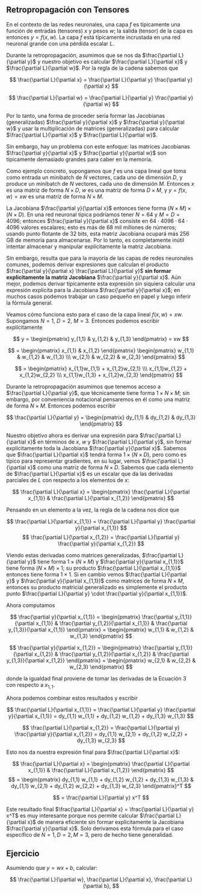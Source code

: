 ## Retropropagación con Tensores

En el contexto de las redes neuronales, una capa $f$ es típicamente una función de entradas (tensores) $x$ y pesos $w$; la salida (tensor) de la capa es entonces $y = f(x, w)$. La capa $f$ está típicamente incrustada en una red neuronal grande con una pérdida escalar $L$.

Durante la retropropagación, asumimos que se nos da $\frac{\partial L}{\partial y}$ y nuestro objetivo es calcular $\frac{\partial L}{\partial x}$ y $\frac{\partial L}{\partial w}$. Por la regla de la cadena sabemos que

$$
\frac{\partial L}{\partial x} = \frac{\partial L}{\partial y} \frac{\partial y}{\partial x}
$$

$$
\frac{\partial L}{\partial w} = \frac{\partial L}{\partial y} \frac{\partial y}{\partial w}
$$

Por lo tanto, una forma de proceder sería formar las Jacobianas (generalizadas) $\frac{\partial y}{\partial x}$ y $\frac{\partial y}{\partial w}$ y usar la multiplicación de matrices (generalizadas) para calcular $\frac{\partial L}{\partial x}$ y $\frac{\partial L}{\partial w}$.

Sin embargo, hay un problema con este enfoque: las matrices Jacobianas $\frac{\partial y}{\partial x}$ y $\frac{\partial y}{\partial w}$ son típicamente demasiado grandes para caber en la memoria.

Como ejemplo concreto, supongamos que $f$ es una capa lineal que toma como entrada un minibatch de $N$ vectores, cada uno de dimensión $D$, y produce un minibatch de $N$ vectores, cada uno de dimensión $M$. Entonces $x$ es una matriz de forma $N \times D$, $w$ es una matriz de forma $D \times M$, y $y = f(x, w) = xw$ es una matriz de forma $N \times M$.

La Jacobiana $\frac{\partial y}{\partial x}$ entonces tiene forma $(N \times M) \times (N \times D)$. En una red neuronal típica podríamos tener $N = 64$ y $M = D = 4096$; entonces $\frac{\partial y}{\partial x}$ consiste en $64 \cdot 4096 \cdot 64 \cdot 4096$ valores escalares; esto es más de 68 mil millones de números; usando punto flotante de 32 bits, esta matriz Jacobiana ocupará más 256 GB de memoria para almacenarse. Por lo tanto, es completamente inútil intentar almacenar y manipular explícitamente la matriz Jacobiana.

Sin embargo, resulta que para la mayoría de las capas de redes neuronales comunes, podemos derivar expresiones que calculan el producto $\frac{\partial y}{\partial x} \frac{\partial L}{\partial y}$ **sin formar explícitamente la matriz Jacobiana** $\frac{\partial y}{\partial x}$. Aún mejor, podemos derivar típicamente esta expresión sin siquiera calcular una expresión explícita para la Jacobiana $\frac{\partial y}{\partial x}$; en muchos casos podemos trabajar un caso pequeño en papel y luego inferir la fórmula general.

Veamos cómo funciona esto para el caso de la capa lineal $f(x, w) = xw$. Supongamos $N = 1$, $D = 2$, $M = 3$. Entonces podemos escribir explícitamente

$$
y = \begin{pmatrix} y_{1,1} & y_{1,2} & y_{1,3} \end{pmatrix} = xw
$$

$$
= \begin{pmatrix} x_{1,1} & x_{1,2} \end{pmatrix} \begin{pmatrix} w_{1,1} & w_{1,2} & w_{1,3} \\\ w_{2,1} & w_{2,2} & w_{2,3} \end{pmatrix}
$$

$$
= \begin{pmatrix} x_{1,1}w_{1,1} + x_{1,2}w_{2,1} \\\ x_{1,1}w_{1,2} + x_{1,2}w_{2,2}  \\\ x_{1,1}w_{1,3} + x_{1,2}w_{2,3} \end{pmatrix}
$$

Durante la retropropagación asumimos que tenemos acceso a $\frac{\partial L}{\partial y}$, que técnicamente tiene forma $1 \times N \times M$; sin embargo, por conveniencia notacional pensaremos en él como una matriz de forma $N \times M$. Entonces podemos escribir

$$
\frac{\partial L}{\partial y} = \begin{pmatrix} dy_{1,1} & dy_{1,2} & dy_{1,3} \end{pmatrix}
$$

Nuestro objetivo ahora es derivar una expresión para $\frac{\partial L}{\partial x}$ en términos de $x$, $w$ y $\frac{\partial L}{\partial y}$, sin formar explícitamente toda la Jacobiana $\frac{\partial y}{\partial x}$. Sabemos que $\frac{\partial L}{\partial x}$ tendrá forma $1 \times (N \times D)$, pero como es típico para representar gradientes, en su lugar, vemos $\frac{\partial L}{\partial x}$ como una matriz de forma $N \times D$. Sabemos que cada elemento de $\frac{\partial L}{\partial x}$ es un escalar que da las derivadas parciales de $L$ con respecto a los elementos de $x$:

$$
\frac{\partial L}{\partial x} = \begin{pmatrix} \frac{\partial L}{\partial x_{1,1}} & \frac{\partial L}{\partial x_{1,2}} \end{pmatrix}
$$

Pensando en un elemento a la vez, la regla de la cadena nos dice que

$$
\frac{\partial L}{\partial x_{1,1}} = \frac{\partial L}{\partial y} \frac{\partial y}{\partial x_{1,1}}
$$
$$
\frac{\partial L}{\partial x_{1,2}} = \frac{\partial L}{\partial y} \frac{\partial y}{\partial x_{1,2}}
$$

Viendo estas derivadas como matrices generalizadas, $\frac{\partial L}{\partial y}$ tiene forma $1 \times (N \times M)$ y $\frac{\partial y}{\partial x_{1,1}}$ tiene forma $(N \times M) \times 1$; su producto $\frac{\partial L}{\partial x_{1,1}}$ entonces tiene forma $1 \times 1$. Si en cambio vemos $\frac{\partial L}{\partial y}$ y $\frac{\partial y}{\partial x_{1,1}}$ como matrices de forma $N \times M$, entonces su producto matricial generalizado es simplemente el producto punto $\frac{\partial L}{\partial y} \cdot \frac{\partial y}{\partial x_{1,1}}$.

Ahora computamos

$$
\frac{\partial y}{\partial x_{1,1}} = \begin{pmatrix} \frac{\partial y_{1,1}}{\partial x_{1,1}} & \frac{\partial y_{1,2}}{\partial x_{1,1}} & \frac{\partial y_{1,3}}{\partial x_{1,1}} \end{pmatrix} = \begin{pmatrix} w_{1,1} & w_{1,2} & w_{1,3} \end{pmatrix}
$$

$$
\frac{\partial y}{\partial x_{1,2}} = \begin{pmatrix} \frac{\partial y_{1,1}}{\partial x_{1,2}} & \frac{\partial y_{1,2}}{\partial x_{1,2}} & \frac{\partial y_{1,3}}{\partial x_{1,2}} \end{pmatrix} = \begin{pmatrix} w_{2,1} & w_{2,2} & w_{2,3} \end{pmatrix}
$$

donde la igualdad final proviene de tomar las derivadas de la Ecuación 3 con respecto a $x_{1,1}$.

Ahora podemos combinar estos resultados y escribir

$$
\frac{\partial L}{\partial x_{1,1}} = \frac{\partial L}{\partial y} \frac{\partial y}{\partial x_{1,1}} = dy_{1,1} w_{1,1} + dy_{1,2} w_{1,2} + dy_{1,3} w_{1,3}
$$

$$
\frac{\partial L}{\partial x_{1,2}} = \frac{\partial L}{\partial y} \frac{\partial y}{\partial x_{1,2}} = dy_{1,1} w_{2,1} + dy_{1,2} w_{2,2} + dy_{1,3} w_{2,3}
$$

Esto nos da nuestra expresión final para $\frac{\partial L}{\partial x}$:

$$
\frac{\partial L}{\partial x} = \begin{pmatrix} \frac{\partial L}{\partial x_{1,1}} & \frac{\partial L}{\partial x_{1,2}} \end{pmatrix}
$$
$$
= \begin{pmatrix} dy_{1,1} w_{1,1} + dy_{1,2} w_{1,2} + dy_{1,3} w_{1,3} & dy_{1,1} w_{2,1} + dy_{1,2} w_{2,2} + dy_{1,3} w_{2,3} \end{pmatrix}^T
$$

$$
= \frac{\partial L}{\partial y} x^T
$$

Este resultado final $\frac{\partial L}{\partial x} = \frac{\partial L}{\partial y} x^T$ es muy interesante porque nos permite calcular $\frac{\partial L}{\partial x}$ de manera eficiente sin formar explícitamente la Jacobiana $\frac{\partial y}{\partial x}$. Solo derivamos esta fórmula para el caso específico de $N = 1, D = 2, M = 3$, pero de hecho tiene generalidad.

## Ejercicio
Asumiendo que $y=wx+b$, calcular:

$$
\frac{\partial L}{\partial w}, \frac{\partial L}{\partial x}, \frac{\partial L}{\partial b},
$$
